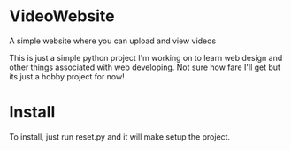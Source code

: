 # VideoWebsite
A simple website where you can upload and view videos

This is just a simple python project I'm working on to learn web design and other things associated with web developing. Not sure how fare I'll get but its just a hobby project for now!

# Install
To install, just run reset.py and it will make setup the project.
